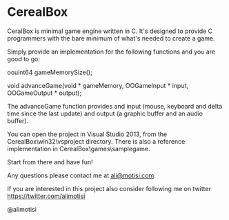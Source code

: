 # CerealBox

CeralBox is minimal game engine written in C.
It's designed to provide C programmers with the bare minimum of what's needed to create a game.

Simply provide an implementation for the following functions and you are good to go:

oouint64 gameMemorySize();

void advanceGame(void * gameMemory, OOGameInput * input, OOGameOutput * output);

The advanceGame function provides and input (mouse, keyboard and delta time since the last update)
and output (a graphic buffer and an audio buffer).

You can open the project in Visual Studio 2013, from the CerealBox\win32\vsproject directory.
There is also a reference implementation in CerealBox\games\samplegame.

Start from there and have fun!

Any questions please contact me at ali@motisi.com.

If you are interested in this project also consider following me on twitter https://twitter.com/alimotisi

@alimotisi
